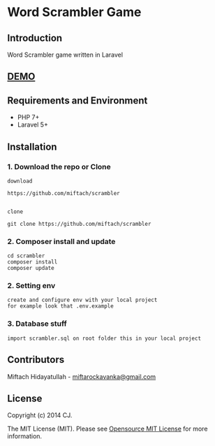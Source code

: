 # Word Scrambler Game  

## Introduction

Word Scrambler game written in Laravel  

## [DEMO](http://miftachh.xyz)  

## Requirements and Environment

* PHP 7+
* Laravel 5+

## Installation
 
### 1. Download the repo or Clone

    download

    https://github.com/miftach/scrambler


    clone

    git clone https://github.com/miftach/scrambler 

### 2. Composer install and update

    cd scrambler
    composer install
    composer update 

### 2. Setting env
	
    create and configure env with your local project
    for example look that .env.example

### 3. Database stuff
 
    import scrambler.sql on root folder this in your local project 
 
 
## Contributors

Miftach Hidayatullah  - miftarockavanka@gmail.com
 
## License

Copyright (c) 2014 CJ.

The MIT License (MIT). Please see [Opensource MIT License](http://www.opensource.org/licenses/MIT) for more information.